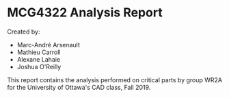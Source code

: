 # MCG4322 Analysis Report

Created by:

- Marc-André Arsenault
- Mathieu Carroll
- Alexane Lahaie
- Joshua O'Reilly

This report contains the analysis performed on critical parts by group WR2A for the University of Ottawa's CAD class, Fall 2019.